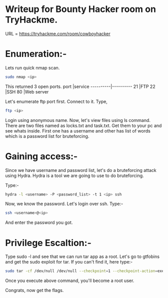 # Writeup for Bounty Hacker room on TryHackme.
URL = https://tryhackme.com/room/cowboyhacker

# Enumeration:-

Lets run quick nmap scan.
```bash
sudo nmap <ip>
```
This returned 3 open ports.
port      |service
----------|----------
21        |FTP
22        |SSH
80        |Web server

Let's enumerate ftp port first.
Connect to it. Type,
```bash
ftp <ip>
```
Login using anonymous name.
Now, let's view files using ls command.
There are two files named as locks.txt and task.txt.
Get them to your pc and see whats inside.
First one has a username and other has list of words which is a password list for bruteforcing.

# Gaining access:-

Since we have username and password list, let's do a bruteforcing attack using Hydra.
Hydra is a tool we are going to use to do bruteforcing.

Type:-
```bash
hydra -l <username> -P <password_list> -t 1 <ip> ssh
```

Now, we know the password.
Let's login over ssh.
Type:-
```bash
ssh <username>@<ip>
```
And enter the password you got.

# Privilege Escaltion:-

Type sudo -l and see that we can run tar app as a root.
Let's go to gtfobins and get the sudo exploit for tar.
If you can't find it, here type:-
```bash
sudo tar -cf /dev/null /dev/null --checkpoint=1 --checkpoint-action=exec=/bin/sh
```
Once you execute above command, you'll become a root user.

Congrats, now get the flags.
